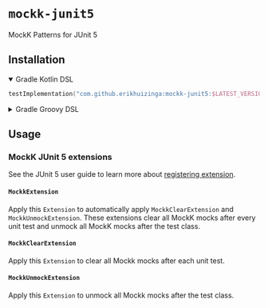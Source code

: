 # `mockk-junit5`

MockK Patterns for JUnit 5

## Installation

<details open>

<summary>
Gradle Kotlin DSL
</summary>

```kotlin
testImplementation("com.github.erikhuizinga:mockk-junit5:$LATEST_VERSION")
```

</details>

<details>

<summary>
Gradle Groovy DSL
</summary>

```groovy
testImplementation "com.github.erikhuizinga:mockk-junit5:$LATEST_VERSION"
```

</details>

## Usage

### MockK JUnit 5 extensions

See the JUnit 5 user guide to learn more about [registering extension](https://junit.org/junit5/docs/5.6.0/user-guide/#extensions-registration). 

#### `MockkExtension`

Apply this `Extension` to automatically apply `MockkClearExtension` and `MockkUnmockExtension`.
These extensions clear all MockK mocks after every unit test and unmock all MockK mocks after the test class.

#### `MockkClearExtension`

Apply this `Extension` to clear all Mockk mocks after each unit test.

#### `MockkUnmockExtension`

Apply this `Extension` to unmock all Mockk mocks after the test class.
